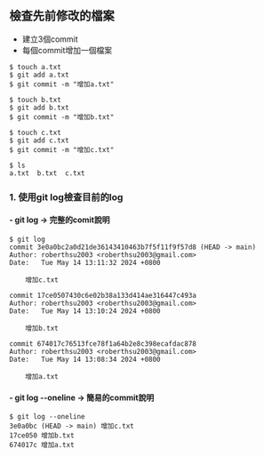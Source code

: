 ## 檢查先前修改的檔案
- 建立3個commit
- 每個commit增加一個檔案

```
$ touch a.txt
$ git add a.txt
$ git commit -m "增加a.txt"

$ touch b.txt
$ git add b.txt
$ git commit -m "增加b.txt"

$ touch c.txt
$ git add c.txt
$ git commit -m "增加c.txt"

$ ls
a.txt  b.txt  c.txt
```

### 1. 使用git log檢查目前的log
#### - git log -> 完整的comit說明

```
$ git log
commit 3e0a0bc2a0d21de36143410463b7f5f11f9f57d8 (HEAD -> main)
Author: roberthsu2003 <roberthsu2003@gmail.com>
Date:   Tue May 14 13:11:32 2024 +0800

    增加c.txt

commit 17ce0507430c6e02b38a133d414ae316447c493a
Author: roberthsu2003 <roberthsu2003@gmail.com>
Date:   Tue May 14 13:10:24 2024 +0800

    增加b.txt

commit 674017c76513fce78f1a64b2e8c398ecafdac878
Author: roberthsu2003 <roberthsu2003@gmail.com>
Date:   Tue May 14 13:08:34 2024 +0800

    增加a.txt

```

#### - git log --oneline -> 簡易的commit說明

```
$ git log --oneline
3e0a0bc (HEAD -> main) 增加c.txt
17ce050 增加b.txt
674017c 增加a.txt
```
